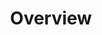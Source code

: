 ---
title: Overview
description: Topics that will give you an overview on how to build applications using the Dolittle Runtime and SDK.
keywords: runtime, sdk, overview, articles
weight: 10
---